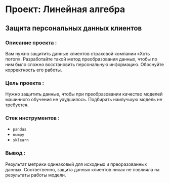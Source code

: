# Проект: Линейная алгебра

## Защита персональных данных клиентов

### **Описание проекта** : 

Вам нужно защитить данные клиентов страховой компании «Хоть потоп». Разработайте такой метод преобразования данных, чтобы по ним было сложно восстановить персональную информацию. Обоснуйте корректность его работы.

### **Цель проекта** :

Нужно защитить данные, чтобы при преобразовании качество моделей машинного обучения не ухудшилось. Подбирать наилучшую модель не требуется.

### **Стек инструментов** :

- `pandas`
- `numpy`
- `sklearn`

### **Вывод** :

Результат метрики одинаковый для исходных и преоразованных данных. Соответвенно, защита данных клиентов никак не повлияла на результаты работы модели.
